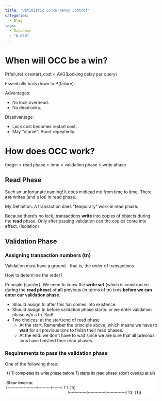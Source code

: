 ```yaml
---
title: "Optimistic Concurrency Control"
categories:
  - Blog
tags:
  - Database
  - "6.830"
---
```


# When will OCC be a win?

P(failure) x restart_cost < AVG(Locking delay per query)

Essentially boils down to P(failure).

Advantages:

- No lock overhead.
- No deadlocks.

Disadvantage:

- Lock cost becomes restart cost.
- May "starve". Abort repeatedly.

#  How does OCC work?

tbegin > read phase > tend > validation phase > write phase

##  Read Phase

Such an unfortunate naming! It does midlead me from time to time. There **are** writes (and a lot) in read phase.

My Definition: A transaction does "temporary" work in read phase.

Because there's no lock, transactions **write** into copies of objects during the **read** phase. Only after passing validation can the copies come into effect. (Isolation)

##  Validation Phase

###  Assigning transaction numbers (tn)

Validation must have a ground - that is, the order of transactions. 

How to determine the order? 

Principle (spoiler): We need to know the **write set** (which is constructed during the **read phase**) of **all** previous (in terms of tn) txns **before we can enter our validation phase**.

- Should assign tn after this txn comes into existence.
- Should assign tn before validation phase starts: or we enter validation phase w/o a tn. Sad!
- Two choices: at the start/end of read phase
  - At the start: Remember the principle above, which means we have to **wait** for all previous txns to finish their read phases.
  - At the end: we don't have to wait since we are sure that all previous txns have finished their read phases.

###  Requirements to pass the validation phase

One of the following three:

![20210929105146](/assets/occ/20210929105146.jpg)


